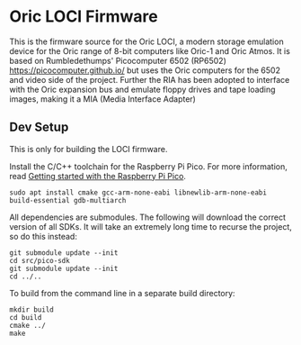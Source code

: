 # Oric LOCI Firmware

This is the firmware source for the Oric LOCI, a modern storage emulation device for the Oric range of 8-bit computers like Oric-1 and Oric Atmos. It is based on Rumbledethumps' Picocomputer 6502 (RP6502) https://picocomputer.github.io/ but uses the Oric computers for the 6502 and video side of the project. Further the RIA has been adopted to interface with the Oric expansion bus and emulate floppy drives and tape loading images, making it a MIA (Media Interface Adapter)

## Dev Setup

This is only for building the LOCI firmware.

Install the C/C++ toolchain for the Raspberry Pi Pico. For more information, read [Getting started with the Raspberry Pi Pico](https://rptl.io/pico-get-started).
```
sudo apt install cmake gcc-arm-none-eabi libnewlib-arm-none-eabi build-essential gdb-multiarch
```

All dependencies are submodules. The following will download the correct version of all SDKs. It will take an extremely long time to recurse the project, so do this instead:
```
git submodule update --init
cd src/pico-sdk
git submodule update --init
cd ../..
```

To build from the command line in a separate build directory:
```
mkdir build
cd build
cmake ../
make
```
